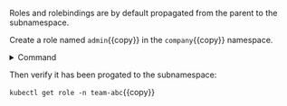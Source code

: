 

Roles and rolebindings are by default propagated from the parent to the subnamespace.

Create a role named `admin`{{copy}} in the `company`{{copy}} namespace.

<details>
  <summary>Command</summary>

  `kubectl -n company create role admin --verb=get --resource=pods`{{copy}}

</details>

Then verify it has been progated to the subnamespace:

`kubectl get role -n team-abc`{{copy}}